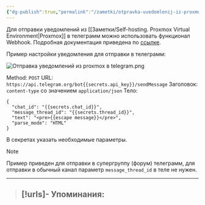 ```yaml
---
{"dg-publish":true,"permalink":"/zametki/otpravka-uvedomlenij-iz-proxmox-v-telegram-s-ispolzovaniem-webhook/","tags":["📥"],"created":"2025-03-03 16:05","updated":"2025-03-03T16:13:48+03:00"}
---
```


Для отправки уведомлений из [[Заметки/Self-hosting. Proxmox Virtual Environment\|Proxmox]] в телеграмм можно использовать функционал Webhook. Подробная документация приведена по [ссылке](https://proxmox.deniom.ru:8006/pve-docs/chapter-notifications.html#notification_targets_webhook). 

Пример настройки уведомления для отправки в телеграмм:

![Отправка уведомлений из proxmox в telegram.png](/img/user/%D0%98%D1%81%D1%85%D0%BE%D0%B4%D0%BD%D0%B8%D0%BA%D0%B8/%D0%9E%D1%82%D0%BF%D1%80%D0%B0%D0%B2%D0%BA%D0%B0%20%D1%83%D0%B2%D0%B5%D0%B4%D0%BE%D0%BC%D0%BB%D0%B5%D0%BD%D0%B8%D0%B9%20%D0%B8%D0%B7%20proxmox%20%D0%B2%20telegram.png)

Method: `POST`
URL: `https://api.telegram.org/bot{{secrets.api_key}}/sendMessage`
Заголовок: `content-type` со значением `application/json`
Тело:
```
{
  "chat_id": "{{secrets.chat_id}}",
  "message_thread_id": "{{secrets.thread_id}}",
  "text": "<pre>{{escape message}}</pre>",
  "parse_mode": "HTML"
}
```
В секретах указать необходимые параметры.

> [!note]
> Пример приведен для отправки в супергруппу (форум) телеграмм, для отправки в обычный канал параметр `message_thread_id` в теле не нужен.

---
> [!urls]- Упоминания:
> - 